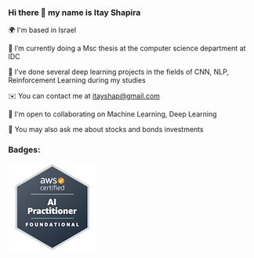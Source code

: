 ### Hi there 👋 my name is Itay Shapira
🌍 I'm based in Israel  

📜 I’m currently doing a Msc thesis at the computer science department at IDC 

🤖 I've done several deep learning projects in the fields of CNN, NLP, Reinforcement Learning during my studies  

✉️ You can contact me at itayshap@gmail.com  

🤝 I'm open to collaborating on Machine Learning, Deep Learning

💬 You may also ask me about stocks and bonds investments


### Badges:
[![aws certified ai practitioner](https://github.com/itayshap/Badges/blob/main/aws-certified-ai-practitioner.png)](https://www.credly.com/badges/4cb9c25a-1070-4e6a-98b9-0fb322896851/public_url)


<!--
**itayshap/itayshap** is a ✨ _special_ ✨ repository because its `README.md` (this file) appears on your GitHub profile.

Here are some ideas to get you started:

- 🔭 I’m currently working on ...
- 🌱 I’m currently learning ...
- 👯 I’m looking to collaborate on ...
- 🤔 I’m looking for help with ...
- 💬 Ask me about ...
- 📫 How to reach me: ...
- 😄 Pronouns: ...
- ⚡ Fun fact: ...
-->
